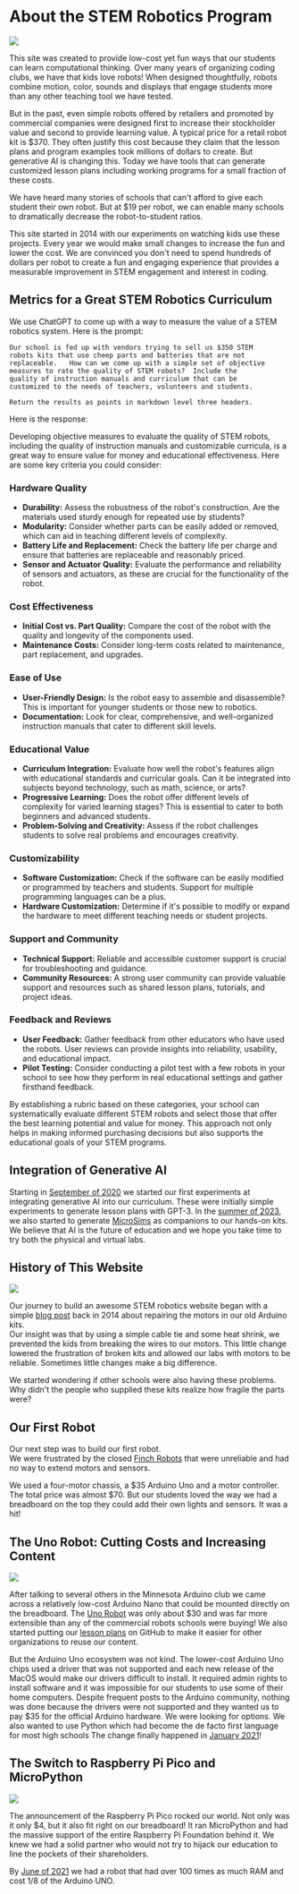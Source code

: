 # About the STEM Robotics Program

![](./img/low-cost-fun.jpg)

This site was created to provide low-cost
yet fun ways that our students can learn computational thinking.
Over many years of organizing coding clubs, we have that kids
love robots!  When designed thoughtfully, robots combine
motion, color, sounds and displays that engage students
more than any other teaching tool we have tested.

But in the past, even simple robots offered by retailers
and promoted by commercial companies were designed first
to increase their stockholder value and second to
provide learning value.  A typical price for a retail
robot kit is $370.  They often justify this cost because
they claim that the lesson plans and program examples
took millions of dollars to create.  But generative
AI is changing this.  Today we have tools that can
generate customized lesson plans including working
programs for a small fraction of these costs.

We have heard many stories of schools that can't afford to give
each student their own robot.  But at $19 per robot, we can enable
many schools to dramatically decrease the robot-to-student ratios.

This site started in 2014 with our experiments on watching kids use
these projects.  Every year we would make small changes to increase
the fun and lower the cost.  We are convinced you don't need to spend
hundreds of dollars per robot to create a fun and engaging experience
that provides a measurable improvement in STEM engagement and interest in coding.

## Metrics for a Great STEM Robotics Curriculum

We use ChatGPT to come up with a way to measure the value of a STEM robotics
system.  Here is the prompt:

```linenums="0"
Our school is fed up with vendors trying to sell us $350 STEM
robots kits that use cheep parts and batteries that are not
replaceable.   How can we come up with a simple set of objective
measures to rate the quality of STEM robots?  Include the
quality of instruction manuals and curriculum that can be
customized to the needs of teachers, volunteers and students.

Return the results as points in markdown level three headers.
```

Here is the response:

Developing objective measures to evaluate the quality of STEM robots, including the quality of instruction manuals and customizable curricula, is a great way to ensure value for money and educational effectiveness. Here are some key criteria you could consider:

### Hardware Quality

-   **Durability:** Assess the robustness of the robot's construction. Are the materials used sturdy enough for repeated use by students?
-   **Modularity:** Consider whether parts can be easily added or removed, which can aid in teaching different levels of complexity.
-   **Battery Life and Replacement:** Check the battery life per charge and ensure that batteries are replaceable and reasonably priced.
-   **Sensor and Actuator Quality:** Evaluate the performance and reliability of sensors and actuators, as these are crucial for the functionality of the robot.

### Cost Effectiveness

-   **Initial Cost vs. Part Quality:** Compare the cost of the robot with the quality and longevity of the components used.
-   **Maintenance Costs:** Consider long-term costs related to maintenance, part replacement, and upgrades.
### Ease of Use

-   **User-Friendly Design:** Is the robot easy to assemble and disassemble? This is important for younger students or those new to robotics.
-   **Documentation:** Look for clear, comprehensive, and well-organized instruction manuals that cater to different skill levels.
### Educational Value

-   **Curriculum Integration:** Evaluate how well the robot's features align with educational standards and curricular goals. Can it be integrated into subjects beyond technology, such as math, science, or arts?
-   **Progressive Learning:** Does the robot offer different levels of complexity for varied learning stages? This is essential to cater to both beginners and advanced students.
-   **Problem-Solving and Creativity:** Assess if the robot challenges students to solve real problems and encourages creativity.
### Customizability

-   **Software Customization:** Check if the software can be easily modified or programmed by teachers and students. Support for multiple programming languages can be a plus.
-   **Hardware Customization:** Determine if it's possible to modify or expand the hardware to meet different teaching needs or student projects.
### Support and Community

-   **Technical Support:** Reliable and accessible customer support is crucial for troubleshooting and guidance.
-   **Community Resources:** A strong user community can provide valuable support and resources such as shared lesson plans, tutorials, and project ideas.
### Feedback and Reviews

-   **User Feedback:** Gather feedback from other educators who have used the robots. User reviews can provide insights into reliability, usability, and educational impact.
-   **Pilot Testing:** Consider conducting a pilot test with a few robots in your school to see how they perform in real educational settings and gather firsthand feedback.

By establishing a rubric based on these categories, your school can systematically evaluate different STEM robots and select those that offer the best learning potential and value for money. This approach not only helps in making informed purchasing decisions but also supports the educational goals of your STEM programs.

## Integration of Generative AI

Starting in [September of 2020](https://medium.com/@dmccreary/using-al-to-generate-detailed-lesson-plans-29a5af200a6a) we started our first experiments at integrating generative AI into our curriculum.  These were initially simple experiments to generate lesson plans with GPT-3.  In the [summer of 2023](https://medium.com/@dmccreary/micro-simulations-for-education-6989eae8d85d), we also started to generate [MicroSims](glossary.md#microsims) as companions to our hands-on kits.  We believe that AI is the future
of education and we hope you take time to try both the physical and virtual labs.

## History of This Website

![](./img/motor-with-cable-tie.jpg)

Our journey to build an awesome STEM robotics website began with a simple
[blog post](https://datadictionary.blogspot.com/2014/10/motors-for-arduino-labs.html)
back in 2014 about repairing the motors in our old Arduino kits.  
Our insight was that by using a simple cable tie and some heat shrink, we prevented the
kids from breaking the wires to our motors.  This little change
lowered the frustration of broken kits
and allowed our labs with motors to be reliable.  Sometimes little changes
make a big difference.

We started wondering if other schools were also having these problems.  Why
didn't the people who supplied these kits realize how fragile the parts were?

## Our First Robot

Our next step was to build our first robot.  
We were frustrated by the closed [Finch Robots](https://datadictionary.blogspot.com/2014/11/robot-kits-for-coderdojo-labs.html) that were unreliable and had no
way to extend motors and sensors.

We used a four-motor chassis, a $35 Arduino Uno and a motor controller.  The
total price was almost $70.  But our students loved the way we
had a breadboard on the top they could add their own lights and sensors.
It was a hit!

## The Uno Robot: Cutting Costs and Increasing Content

![](./img/uno-robot.jpg)

After talking to several others in the Minnesota Arduino club
we came across a relatively low-cost Arduino Nano that could
be mounted directly on the breadboard.  The [Uno Robot](https://datadictionary.blogspot.com/2015/01/30-coderdojo-robot-version-3.html) was only about $30
and was far more extensible than any of the commercial robots
schools were buying!  We also started putting our
[lesson plans](https://dmccreary.github.io/coderdojo-robots/arduino/00-intro/)
on GitHub to make it easier for other organizations to
reuse our content.

But the Arduino Uno ecosystem was not kind.  The lower-cost
Arduino Uno chips used a driver that was not supported
and each new release of the MacOS would make our drivers
difficult to install.  It required admin rights to install
software and it was impossible for our students to
use some of their home computers.  Despite frequent
posts to the Arduino community, nothing was done because
the drivers were not supported and they wanted us to
pay $35 for the official Arduino hardware.  We were
looking for options.  We also wanted to use
Python which had become the de facto first language
for most high schools  The change finally happened
in [January 2021](https://www.raspberrypi.com/news/raspberry-pi-silicon-pico-now-on-sale/)!

## The Switch to Raspberry Pi Pico and MicroPython

![](./img/pico-bot.png)

The announcement of the Raspberry Pi Pico rocked
our world.  Not only was it only $4, but it also
fit right on our breadboard!  It ran MicroPython
and had the massive support of the entire Raspberry
Pi Foundation behind it.  We knew we had a solid
partner who would not try to hijack our education
to line the pockets of their shareholders.

By [June of 2021](https://dmccreary.medium.com/raspberry-pi-pico-robot-in-micropython-51f956486270)
we had a robot that had over 100 times as much
RAM and cost 1/8 of the Arduino UNO.

